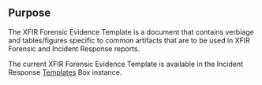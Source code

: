 ## Purpose
The XFIR Forensic Evidence Template is a document that contains verbiage and tables/figures specific to common artifacts that are to be used in XFIR Forensic and Incident Response reports. 

The current XFIR Forensic Evidence Template is available in the Incident Response [Templates](https://ibm.ent.box.com/folder/53676630277) Box instance. 
